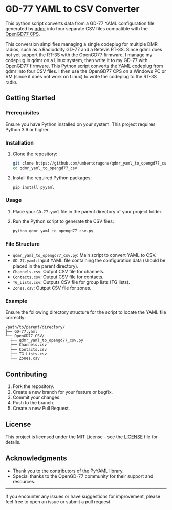 # GD-77 YAML to CSV Converter

This python script converts data from a GD-77 YAML configuration file generated by [qdmr](https://github.com/hmatuschek/qdmr) into four separate CSV files compatible with the [OpenGD77 CPS](https://www.opengd77.com).

This conversion simplifies managing a single codeplug for multiple DMR radios, such as a Radioddity GD-77 and a Retevis RT-3S. Since qdmr does not yet support the RT-3S with the OpenGD77 firmware, I manage my codeplug in qdmr on a Linux system, then write it to my GD-77 with OpenGD77 firmware. This Python script converts the YAML codeplug from qdmr into four CSV files. I then use the OpenGD77 CPS on a Windows PC or VM (since it does not work on Linux) to write the codeplug to the RT-3S radio.

## Getting Started

### Prerequisites

Ensure you have Python installed on your system. This project requires Python 3.6 or higher.

### Installation

1. Clone the repository:

   ```bash
   git clone https://github.com/umbertoragone/qdmr_yaml_to_opengd77_csv.git
   cd qdmr_yaml_to_opengd77_csv
   ```

2. Install the required Python packages:

   ```bash
   pip install pyyaml
   ```

### Usage

1. Place your `GD-77.yaml` file in the parent directory of your project folder.
2. Run the Python script to generate the CSV files:

   ```bash
   python qdmr_yaml_to_opengd77_csv.py
   ```

### File Structure

- `qdmr_yaml_to_opengd77_csv.py`: Main script to convert YAML to CSV.
- `GD-77.yaml`: Input YAML file containing the configuration data (should be placed in the parent directory).
- `Channels.csv`: Output CSV file for channels.
- `Contacts.csv`: Output CSV file for contacts.
- `TG_Lists.csv`: Outputs CSV file for group lists (TG lists).
- `Zones.csv`: Output CSV file for zones.

### Example

Ensure the following directory structure for the script to locate the YAML file correctly:

```
/path/to/parent/directory/
├── GD-77.yaml
└── OpenGD77 CSV/
  ├── qdmr_yaml_to_opengd77_csv.py
  ├── Channels.csv
  ├── Contacts.csv
  ├── TG_Lists.csv
  └── Zones.csv
```

## Contributing

1. Fork the repository.
2. Create a new branch for your feature or bugfix.
3. Commit your changes.
4. Push to the branch.
5. Create a new Pull Request.

## License

This project is licensed under the MIT License - see the [LICENSE](LICENSE) file for details.

## Acknowledgments

- Thank you to the contributors of the PyYAML library.
- Special thanks to the OpenGD-77 community for their support and resources.

---

If you encounter any issues or have suggestions for improvement, please feel free to open an issue or submit a pull request.
